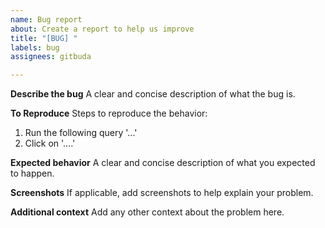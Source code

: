 ```yaml
---
name: Bug report
about: Create a report to help us improve
title: "[BUG] "
labels: bug
assignees: gitbuda

---
```


**Describe the bug**
A clear and concise description of what the bug is.

**To Reproduce**
Steps to reproduce the behavior:
1. Run the following query '...'
2. Click on '....'

**Expected behavior**
A clear and concise description of what you expected to happen.

**Screenshots**
If applicable, add screenshots to help explain your problem.

**Additional context**
Add any other context about the problem here.
